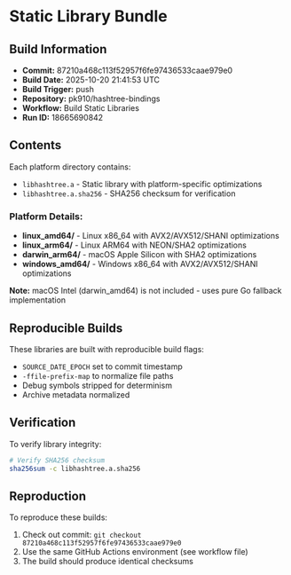 # Static Library Bundle

## Build Information
- **Commit:** 87210a468c113f52957f6fe97436533caae979e0
- **Build Date:** 2025-10-20 21:41:53 UTC
- **Build Trigger:** push
- **Repository:** pk910/hashtree-bindings
- **Workflow:** Build Static Libraries
- **Run ID:** 18665690842

## Contents
Each platform directory contains:
- `libhashtree.a` - Static library with platform-specific optimizations
- `libhashtree.a.sha256` - SHA256 checksum for verification

### Platform Details:
- **linux_amd64/** - Linux x86_64 with AVX2/AVX512/SHANI optimizations
- **linux_arm64/** - Linux ARM64 with NEON/SHA2 optimizations
- **darwin_arm64/** - macOS Apple Silicon with SHA2 optimizations
- **windows_amd64/** - Windows x86_64 with AVX2/AVX512/SHANI optimizations

**Note:** macOS Intel (darwin_amd64) is not included - uses pure Go fallback implementation

## Reproducible Builds
These libraries are built with reproducible build flags:
- `SOURCE_DATE_EPOCH` set to commit timestamp
- `-ffile-prefix-map` to normalize file paths
- Debug symbols stripped for determinism
- Archive metadata normalized

## Verification
To verify library integrity:
```bash
# Verify SHA256 checksum
sha256sum -c libhashtree.a.sha256

```

## Reproduction
To reproduce these builds:
1. Check out commit: `git checkout 87210a468c113f52957f6fe97436533caae979e0`
2. Use the same GitHub Actions environment (see workflow file)
3. The build should produce identical checksums
